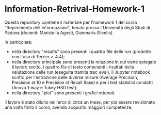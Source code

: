 # Information-Retrival-Homework-1
Questa repository contiene il materiale per l'homework 1 del corso "Reperimento dell'informazione", tenuto presso l'Università degli Studi di Padova (docenti: Maristella Agosti, Gianmaria Silvello).

In particolare:
- nella directory "results" sono presenti i quattro file delle run (prodotte con l'uso di Terrier v. 4.4);
- nella directory principale sono presenti la relazione in cui viene spiegato il lavoro svolto, i quattro file di testo contenenti i risultati della valutazione delle run (eseguita tramite trec_eval), il Jupyter notebook scritto per l'estrazione delle diverse misure (Average Precision, Precision at 10 e Precision at Recall Base) e per i test statistici condotti (Anova 1-way e Tukey HSD test);
- nella directory "plot" sono presenti i grafici ottenuti.

Il lavoro è stato diluito nell'arco di circa un mese, per poi essere revisionato una volta finito il corso, avendo acquisito maggiori competenze.
